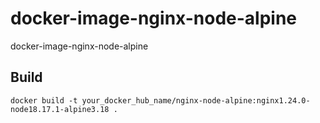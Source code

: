 # docker-image-nginx-node-alpine
docker-image-nginx-node-alpine

## Build
 
```
docker build -t your_docker_hub_name/nginx-node-alpine:nginx1.24.0-node18.17.1-alpine3.18 .
```